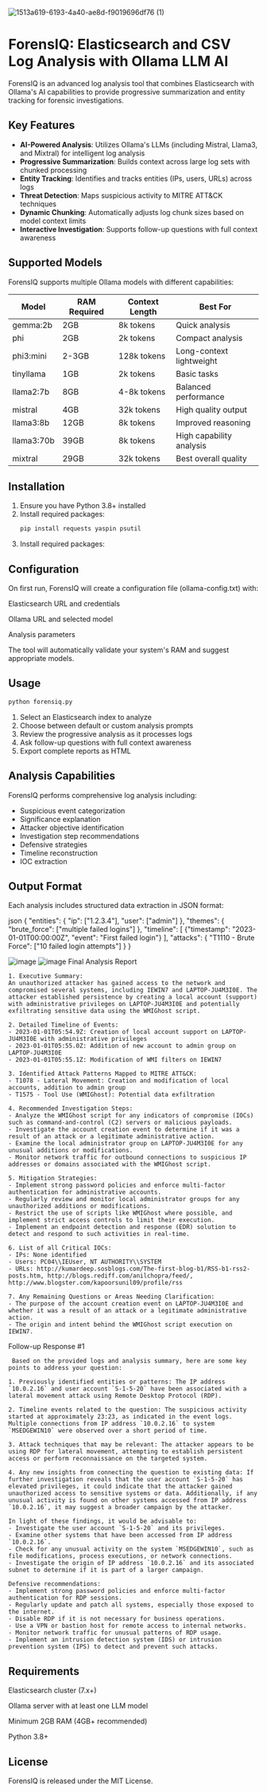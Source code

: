 ![1513a619-6193-4a40-ae8d-f9019696df76 (1)](https://github.com/user-attachments/assets/182c042e-6379-49f1-b037-b3f10e545cca)

# ForensIQ: Elasticsearch and CSV Log Analysis with Ollama LLM AI

ForensIQ is an advanced log analysis tool that combines Elasticsearch with Ollama's AI capabilities to provide progressive summarization and entity tracking for forensic investigations.

## Key Features

- **AI-Powered Analysis**: Utilizes Ollama's LLMs (including Mistral, Llama3, and Mixtral) for intelligent log analysis
- **Progressive Summarization**: Builds context across large log sets with chunked processing
- **Entity Tracking**: Identifies and tracks entities (IPs, users, URLs) across logs
- **Threat Detection**: Maps suspicious activity to MITRE ATT&CK techniques
- **Dynamic Chunking**: Automatically adjusts log chunk sizes based on model context limits
- **Interactive Investigation**: Supports follow-up questions with full context awareness

## Supported Models

ForensIQ supports multiple Ollama models with different capabilities:

| Model        | RAM Required | Context Length | Best For                  |
|--------------|-------------|----------------|---------------------------|
| gemma:2b     | 2GB         | 8k tokens      | Quick analysis            |
| phi          | 2GB         | 2k tokens      | Compact analysis          |
| phi3:mini    | 2-3GB       | 128k tokens    | Long-context lightweight  |
| tinyllama    | 1GB         | 2k tokens      | Basic tasks               |
| llama2:7b    | 8GB         | 4-8k tokens    | Balanced performance      |
| mistral      | 4GB         | 32k tokens     | High quality output       |
| llama3:8b    | 12GB        | 8k tokens      | Improved reasoning        |
| llama3:70b   | 39GB        | 8k tokens      | High capability analysis  |
| mixtral      | 29GB        | 32k tokens     | Best overall quality      |

## Installation

1. Ensure you have Python 3.8+ installed
2. Install required packages:
   ```bash
   pip install requests yaspin psutil
3. Install required packages:

## Configuration
On first run, ForensIQ will create a configuration file (ollama-config.txt) with:

Elasticsearch URL and credentials

Ollama URL and selected model

Analysis parameters

The tool will automatically validate your system's RAM and suggest appropriate models.

##  Usage
   ```bash
   python forensiq.py
```
1. Select an Elasticsearch index to analyze
2. Choose between default or custom analysis prompts
3. Review the progressive analysis as it processes logs
4. Ask follow-up questions with full context awareness
5. Export complete reports as HTML

## Analysis Capabilities
ForensIQ performs comprehensive log analysis including:

- Suspicious event categorization
- Significance explanation
- Attacker objective identification
- Investigation step recommendations
- Defensive strategies
- Timeline reconstruction
- IOC extraction

## Output Format
Each analysis includes structured data extraction in JSON format:

json
{
  "entities": {
    "ip": ["1.2.3.4"],
    "user": ["admin"]
  },
  "themes": {
    "brute_force": ["multiple failed logins"]
  },
  "timeline": [
    {"timestamp": "2023-01-01T00:00:00Z", "event": "First failed login"}
  ],
  "attacks": {
    "T1110 - Brute Force": ["10 failed login attempts"]
  }
}

![image](https://github.com/user-attachments/assets/801060cd-4e09-431c-b6e9-e4a496751e74)
![image](https://github.com/user-attachments/assets/83c52992-1c7b-4ae6-be76-0a5da608d015)
   Final Analysis Report
   ```
   1. Executive Summary:
An unauthorized attacker has gained access to the network and compromised several systems, including IEWIN7 and LAPTOP-JU4M3I0E. The attacker established persistence by creating a local account (support) with administrative privileges on LAPTOP-JU4M3I0E and potentially exfiltrating sensitive data using the WMIGhost script.

2. Detailed Timeline of Events:
- 2023-01-01T05:54.9Z: Creation of local account support on LAPTOP-JU4M3I0E with administrative privileges
- 2023-01-01T05:55.0Z: Addition of new account to admin group on LAPTOP-JU4M3I0E
- 2023-01-01T05:55.1Z: Modification of WMI filters on IEWIN7

3. Identified Attack Patterns Mapped to MITRE ATT&CK:
- T1078 - Lateral Movement: Creation and modification of local accounts, addition to admin group
- T1575 - Tool Use (WMIGhost): Potential data exfiltration

4. Recommended Investigation Steps:
- Analyze the WMIGhost script for any indicators of compromise (IOCs) such as command-and-control (C2) servers or malicious payloads.
- Investigate the account creation event to determine if it was a result of an attack or a legitimate administrative action.
- Examine the local administrator group on LAPTOP-JU4M3I0E for any unusual additions or modifications.
- Monitor network traffic for outbound connections to suspicious IP addresses or domains associated with the WMIGhost script.

5. Mitigation Strategies:
- Implement strong password policies and enforce multi-factor authentication for administrative accounts.
- Regularly review and monitor local administrator groups for any unauthorized additions or modifications.
- Restrict the use of scripts like WMIGhost where possible, and implement strict access controls to limit their execution.
- Implement an endpoint detection and response (EDR) solution to detect and respond to such activities in real-time.

6. List of all Critical IOCs:
- IPs: None identified
- Users: PC04\\IEUser, NT AUTHORITY\\SYSTEM
- URLs: http://kumardeep.sosblogs.com/The-first-blog-b1/RSS-b1-rss2-posts.htm, http://blogs.rediff.com/anilchopra/feed/, http://www.blogster.com/kapoorsunil09/profile/rss

7. Any Remaining Questions or Areas Needing Clarification:
- The purpose of the account creation event on LAPTOP-JU4M3I0E and whether it was a result of an attack or a legitimate administrative action.
- The origin and intent behind the WMIGhost script execution on IEWIN7.
```
Follow-up Response #1
```
 Based on the provided logs and analysis summary, here are some key points to address your question:

1. Previously identified entities or patterns: The IP address `10.0.2.16` and user account `S-1-5-20` have been associated with a lateral movement attack using Remote Desktop Protocol (RDP).

2. Timeline events related to the question: The suspicious activity started at approximately 23:23, as indicated in the event logs. Multiple connections from IP address `10.0.2.16` to system `MSEDGEWIN10` were observed over a short period of time.

3. Attack techniques that may be relevant: The attacker appears to be using RDP for lateral movement, attempting to establish persistent access or perform reconnaissance on the targeted system.

4. Any new insights from connecting the question to existing data: If further investigation reveals that the user account `S-1-5-20` has elevated privileges, it could indicate that the attacker gained unauthorized access to sensitive systems or data. Additionally, if any unusual activity is found on other systems accessed from IP address `10.0.2.16`, it may suggest a broader campaign by the attacker.

In light of these findings, it would be advisable to:
- Investigate the user account `S-1-5-20` and its privileges.
- Examine other systems that have been accessed from IP address `10.0.2.16`.
- Check for any unusual activity on the system `MSEDGEWIN10`, such as file modifications, process executions, or network connections.
- Investigate the origin of IP address `10.0.2.16` and its associated subnet to determine if it is part of a larger campaign.

Defensive recommendations:
- Implement strong password policies and enforce multi-factor authentication for RDP sessions.
- Regularly update and patch all systems, especially those exposed to the internet.
- Disable RDP if it is not necessary for business operations.
- Use a VPN or bastion host for remote access to internal networks.
- Monitor network traffic for unusual patterns of RDP usage.
- Implement an intrusion detection system (IDS) or intrusion prevention system (IPS) to detect and prevent such attacks.
```

## Requirements
Elasticsearch cluster (7.x+)

Ollama server with at least one LLM model

Minimum 2GB RAM (4GB+ recommended)

Python 3.8+

## License
ForensIQ is released under the MIT License.
